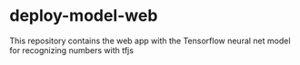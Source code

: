 # deploy-model-web
 This repository contains the web app with the Tensorflow neural net model for recognizing numbers with tfjs
  
